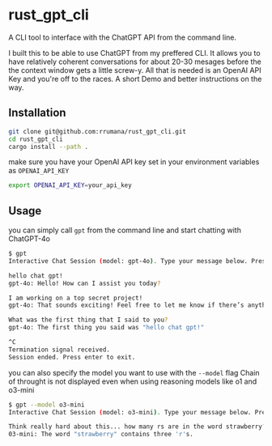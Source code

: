 # rust_gpt_cli
A CLI tool to interface with the ChatGPT API from the command line.

I built this to be able to use ChatGPT from my preffered CLI. It allows you to have relatively coherent conversations for about 20-30 mesages before the the context window gets a little screw-y. All that is needed is an OpenAI API Key and you're off to the races. A short Demo and better instructions on the way.

## Installation

```bash
git clone git@github.com:rrumana/rust_gpt_cli.git
cd rust_gpt_cli
cargo install --path .
```

make sure you have your OpenAI API key set in your environment variables as `OPENAI_API_KEY`

```bash
export OPENAI_API_KEY=your_api_key
```

## Usage

you can simply call `gpt` from the command line and start chatting with ChatGPT-4o

```bash
$ gpt
Interactive Chat Session (model: gpt-4o). Type your message below. Press Ctrl+C to exit.

hello chat gpt!
gpt-4o: Hello! How can I assist you today?

I am working on a top secret project!
gpt-4o: That sounds exciting! Feel free to let me know if there’s anything specific you need help with or if there’s anything I can do to support your project!

What was the first thing that I said to you?
gpt-4o: The first thing you said was "hello chat gpt!"

^C
Termination signal received.
Session ended. Press enter to exit.
```

you can also specify the model you want to use with the `--model` flag
Chain of throught is not displayed even when using reasoning models like o1 and o3-mini
```bash
$ gpt --model o3-mini
Interactive Chat Session (model: o3-mini). Type your message below. Press Ctrl+C to exit.

Think really hard about this... how many rs are in the word strawberry?
03-mini: The word "strawberry" contains three 'r's.
```

